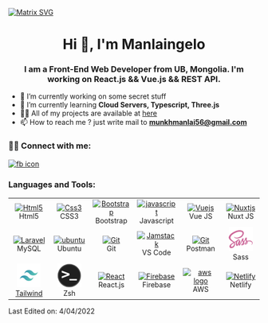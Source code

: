 [![Matrix
SVG](https://raw.githubusercontent.com/rodrigograca31/rodrigograca31/master/matrix.svg)](https://www.youtube.com/watch?v=SDkAGkd4NLc)

<h1 align="center">Hi 👋, I'm Manlaingelo</h1>
<h3 align="center">
  I am a Front-End Web Developer from UB, Mongolia. I'm working on React.js &&
  Vue.js && REST API.
</h3>

- 🔭 I’m currently working on some secret stuff 
- 🌱 I’m currently learning **Cloud Servers, Typescript, Three.js** 
- 👨‍💻 All of my projects are available at [here](https://github.com/manlaingelo) 
- 📫 How to reach me ? just write mail to **munkhmanlai56@gmail.com**

<h3 align="left">🤝🏻 Connect with me:</h3>
<p align="left">
  <a href="https://www.facebook.com/michelange1o" target="blank"
    ><img
      align="center"
      src="https://raw.githubusercontent.com/rahuldkjain/github-profile-readme-generator/master/src/images/icons/Social/facebook.svg"
      alt="fb icon"
      height="30"
      width="40"
  /></a>
</p>

<h3 align="left">Languages and Tools:</h3>

<table align="center">
  <tr>
    <td align="center" width="96">
      <a href="#html5">
        <img
          src="https://seeklogo.com/images/H/html5-without-wordmark-color-logo-14D252D878-seeklogo.com.png"
          width="48"
          height="48"
          alt="Html5"
        />
      </a>
      <br />Html5
    </td>
    <td align="center" width="96">
      <a href="#css3">
        <img
          src="https://upload.wikimedia.org/wikipedia/commons/thumb/6/62/CSS3_logo.svg/48px-CSS3_logo.svg.png"
          width="48"
          height="48"
          alt="Css3"
        />
      </a>
      <br />CSS3
    </td>
    <td align="center" width="96">
      <a href="#bootstrap">
        <img
          src="https://cdn.worldvectorlogo.com/logos/bootstrap-4.svg"
          width="48"
          height="48"
          alt="Bootstrap"
        />
      </a>
      <br />Bootstrap
    </td>
    <td align="center" width="96">
      <a href="#js">
        <img
          src="https://upload.wikimedia.org/wikipedia/commons/thumb/9/99/Unofficial_JavaScript_logo_2.svg/1024px-Unofficial_JavaScript_logo_2.svg.png"
          width="48"
          height="48"
          alt="javascript"
        />
      </a>
      <br />Javascript
    </td>
    <td align="center" width="96">
      <a href="#vuejs">
        <img
          src="https://www.vectorlogo.zone/logos/vuejs/vuejs-icon.svg"
          width="48"
          height="48"
          alt="Vuejs"
        />
      </a>
      <br />Vue JS
    </td>
    <td align="center" width="96">
      <a href="#suhailkakar-tech">
        <img
          src="https://www.vectorlogo.zone/logos/nuxtjs/nuxtjs-icon.svg"
          width="48"
          height="48"
          alt="Nuxtjs"
        />
      </a>
      <br />Nuxt JS
    </td>
  </tr>

  <tr>
    <td align="center" width="96">
      <a href="#mysql">
        <img
          src="https://www.logo.wine/a/logo/MySQL/MySQL-Logo.wine.svg"
          width="48"
          height="48"
          alt="Laravel"
        />
      </a>
      <br />MySQL
    </td>
    <td align="center" width="96">
      <a href="#ubuntu">
        <img
          src="https://seeklogo.com/images/U/ubuntu-logo-8FDEC6A07B-seeklogo.com.png"
          width="48"
          height="48"
          alt="ubuntu"
        />
      </a>
      <br />Ubuntu
    </td>
    <td align="center" width="96">
      <a href="#git">
        <img
          src="https://upload.wikimedia.org/wikipedia/commons/thumb/3/3f/Git_icon.svg/1200px-Git_icon.svg.png"
          width="48"
          height="48"
          alt="Git"
        />
      </a>
      <br />Git
    </td>
    <td align="center" width="96">
      <a href="#vscode">
        <img
          src="https://upload.wikimedia.org/wikipedia/commons/9/9a/Visual_Studio_Code_1.35_icon.svg"
          width="48"
          height="48"
          alt="Jamstack"
        />
      </a>
      <br />VS Code
    </td>
    <td align="center" width="96">
      <a href="#postman">
        <img
          src="https://www.vectorlogo.zone/logos/getpostman/getpostman-icon.svg"
          width="48"
          height="48"
          alt="Git"
        />
      </a>
      <br />Postman
    </td>
    <td align="center" width="96">
      <a href="#sass">
        <img
          src="https://raw.githubusercontent.com/github/explore/80688e429a7d4ef2fca1e82350fe8e3517d3494d/topics/sass/sass.png"
          width="48"
          height="48"
          alt="Git"
        />
      </a>
      <br />Sass
    </td>
  </tr>
  <tr>
  <td align="center" width="96">
    <a href="#tailwind">
      <img
      src="https://raw.githubusercontent.com/github/explore/80688e429a7d4ef2fca1e82350fe8e3517d3494d/topics/tailwind/tailwind.png"
      width="48" height="48"
    </a>
    <br />Tailwind
  </td>
  <td align="center" width="96">
    <a href="#Zsh">
      <img
        src="https://raw.githubusercontent.com/github/explore/80688e429a7d4ef2fca1e82350fe8e3517d3494d/topics/terminal/terminal.png"
      width="48" height="48" alt="Zsh" />
    </a>
    <br />Zsh
  </td>
  <td align="center" width="96">
    <a href="#React">
      <img
        src="https://user-images.githubusercontent.com/73154902/161507257-2df347f3-8fed-449a-8945-4f7207c22429.png"
        width="48"
        height="48"
        alt="React"
      />
    </a>
    <br />React.js
  </td>
  <td align="center" width="96">
    <a href="#Firebase">
      <img
        src="https://user-images.githubusercontent.com/73154902/161505775-2a4931f8-1467-4e22-b5e0-2771d1575159.png"
        width="48"
        height="48"
        alt="Firebase"
      />
    </a>
    <br />Firebase
  </td>
  <td align="center" width="96">
    <a href="#aws">
      <img
        src="https://user-images.githubusercontent.com/73154902/161507493-8443ae95-b3ba-46cf-a410-d907be20dc70.png"
        width="48"
        height="48"
        alt="aws logo"
      />
    </a>
    <br />AWS
  </td>
  <td align="center" width="96">
    <a href="#Netlify">
      <img
        src="https://user-images.githubusercontent.com/73154902/161506271-d7f6b915-e434-4f27-aa34-0c1a86f0a9c8.png"
        width="48"
        height="48"
        alt="Netlify"
      />
    </a>
    <br />Netlify
  </td>
</tr>
</table>

Last Edited on: 4/04/2022
